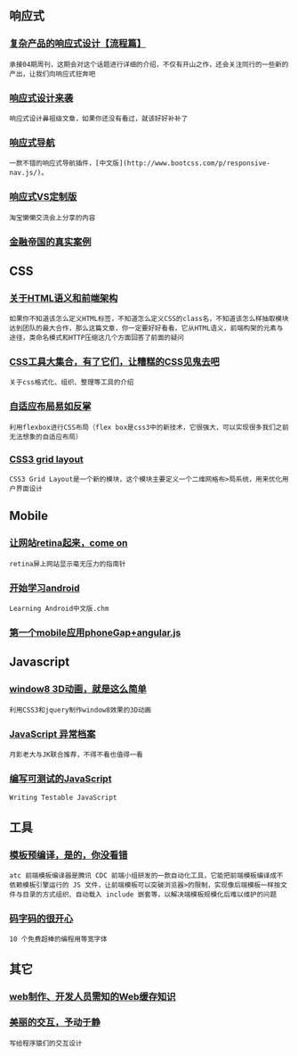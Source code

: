 
## 响应式

### [复杂产品的响应式设计【流程篇】](http://ued.taobao.com/blog/2013/05/%E5%A4%8D%E6%9D%82%E4%BA%A7%E5%93%81%E7%9A%84%E5%93%8D%E5%BA%94%E5%BC%8F%E8%AE%BE%E8%AE%A1%E3%80%90%E6%B5%81%E7%A8%8B%E7%AF%87%E3%80%91)

    承接04期周刊，这期会对这个话题进行详细的介绍，不仅有开山之作，还会关注同行的一些新的产出，让我们向响应式狂奔吧

### [响应式设计来袭](http://alistapart.com/article/responsive-web-design)

    响应式设计鼻祖级文章，如果你还没有看过，就该好好补补了

### [响应式导航](http://responsive-nav.com)

    一款不错的响应式导航插件，[中文版](http://www.bootcss.com/p/responsive-nav.js/)。

### [响应式VS定制版](http://ued.taobao.com/blog/2013/05/th76-lanlan)

    淘宝懒懒交流会上分享的内容

### [金融帝国的真实案例](http://coding.smashingmagazine.com/2013/05/23/building-the-new-financial-times-web-app)

## CSS

### [关于HTML语义和前端架构](http://www.w3cplus.com/css/about-html-semantics-front-end-architecture.html)

    如果你不知道该怎么定义HTML标签，不知道怎么定义CSS的class名，不知道该怎么样抽取模块达到团队的最大合作，那么这篇文章，你一定要好好看看，它从HTML语义，前端构架的元素与途径，类命名模式和HTTP压缩这几个方面回答了前面的疑问

### [CSS工具大集合，有了它们，让糟糕的CSS见鬼去吧](http://speckyboy.com/2013/05/22/tools-for-formatting-organizing-and-sorting-css-code)

    关于css格式化、组织、整理等工具的介绍

### [自适应布局易如反掌](http://coding.smashingmagazine.com/2013/05/22/centering-elements-with-flexbox)

    利用flexbox进行CSS布局（flex box是css3中的新技术，它很强大，可以实现很多我们之前无法想象的自适应布局）

### [CSS3 grid layout](http://www.w3cplus.com/css3/css3-grid-layout.html)

    CSS3 Grid Layout是一个新的模块，这个模块主要定义一个二维网格布>局系统，用来优化用户界面设计

## Mobile

### [让网站retina起来，come on](http://net.tutsplus.com/tutorials/html-css-techniques/the-right-way-to-retinafy-your-websites)

    retina屏上网站显示毫无压力的指南针

### [开始学习android](http://l6.yunpan.cn/lk/Q58wWutUtpmhj)

    Learning Android中文版.chm

### [第一个mobile应用phoneGap+angular.js](http://tech.pro/tutorial/1336/phonegap-and-angularjs-the-start)

## Javascript

### [window8 3D动画，就是这么简单](http://blog.sarasoueidan.com/windows8-animations)

    利用CSS3和jquery制作window8效果的3D动画

### [JavaScript 异常档案](http://errors.totorojs.org)

    月影老大与JK联合推荐，不得不看也值得一看

### [编写可测试的JavaScript](http://alistapart.com/article/writing-testable-javascript)

    Writing Testable JavaScript

## 工具

### [模板预编译，是的，你没看错](http://cdc.tencent.com/?p=7382)

    atc 前端模板编译器是腾讯 CDC 前端小组研发的一款自动化工具，它能把前端模板编译成不依赖模板引擎运行的 JS 文件，让前端模板可以突破浏览器>的限制，实现像后端模板一样按文件与目录的方式组织、自动载入 include 嵌套等，以解决端模板规模化后难以维护的问题

### [码字码的很开心](http://www.oschina.net/news/40762/10-great-free-monospaced-fonts-for-programming)

    10 个免费超棒的编程用等宽字体

## 其它

### [web制作、开发人员需知的Web缓存知识](http://www.zhangxinxu.com/wordpress/2013/05/caching-tutorial-for-web-authors-and-webmasters)

### [美丽的交互，予动于静](http://www.36kr.com/p/203418.html)

    写给程序猿们的交互设计
